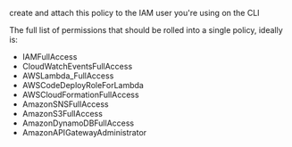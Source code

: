 create and attach this policy to the IAM user you're using on the CLI

The full list of permissions that should be rolled into a single policy, ideally is:
- IAMFullAccess
- CloudWatchEventsFullAccess
- AWSLambda_FullAccess
- AWSCodeDeployRoleForLambda
- AWSCloudFormationFullAccess
- AmazonSNSFullAccess
- AmazonS3FullAccess
- AmazonDynamoDBFullAccess
- AmazonAPIGatewayAdministrator